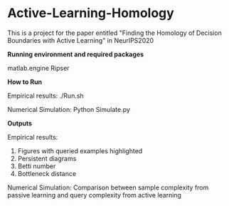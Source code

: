 # Active-Learning-Homology
This is a project for the paper entitled "Finding the Homology of Decision Boundaries with Active Learning" in NeurIPS2020

**Running environment and required packages**

matlab.engine
Ripser

**How to Run**

Empirical results:
./Run.sh

Numerical Simulation:
Python Simulate.py

**Outputs**

Empirical results:
1. Figures with queried examples highlighted
2. Persistent diagrams
3. Betti number
4. Bottleneck distance

Numerical Simulation:
Comparison between sample complexity from passive learning and query complexity from active learning
